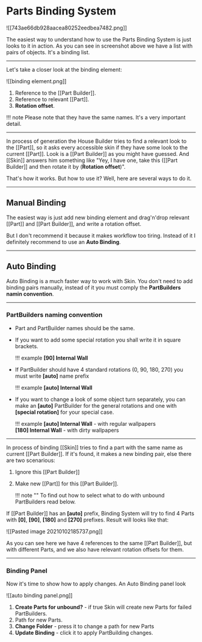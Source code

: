 # Parts Binding System

![[743ae66db928aacea80252eedbea7482.png]]

The easiest way to understand how to use the Parts Binding System is just looks to it in action. As you can see in screenshot above we have a list with pairs of objects. It's a binding list. 

---
Let's take a closer look at the binding element:

![[binding element.png]]


1. Reference to the [[Part Builder]].
2. Reference to relevant [[Part]].
3. **Rotation offset**.


!!! note
	Please note that they have the same names. It's a very important detail.


---


In process of generation the House Builder tries to find a relevant look to the [[Part]], so it asks every accessible skin if they have some look to the current [[Part]]. Look is a [[Part Builder]] as you might have guessed. And [[Skin]] answers him something like "Yey, I have one, take this ([[Part Builder]] and then rotate it by (**Rotation offset**)".

That's how it works.
But how to use it? 
Well, here are several ways to do it.

---

## Manual Binding

The easiest way is just add new binding element and drag'n'drop relevant [[Part]] and [[Part Builder]], and write a rotation offset.

But I don't recommend it because it makes workflow too tiring.
Instead of it I definitely recommend to use an **Auto Binding**.

---

## Auto Binding
Auto Binding is a much faster way to work with Skin.
You don't need to add binding pairs manually, instead of it you must comply the **PartBuilders namin convention**.

---

### PartBuilders naming convention
- Part and PartBuilder names should be the same. 
- If you want to add some special rotation you shall write it in square brackets.<br/>

	!!! example
    	**[90] Internal Wall** <br/>
   
- If PartBuilder should have 4 standard rotations (0, 90, 180, 270) you must write **[auto]** name prefix 

	!!! example
		**[auto] Internal Wall** <br/>
		
- If you want to change a look of some object turn separately, you can make an **[auto]** PartBuilder for the general rotations and one with **[special rotation]** for your special case.

	!!! example
		**[auto] Internal Wall** - with regular wallpapers <br/>
	    **[180] Internal Wall** - with dirty wallpapers
---


In process of binding [[Skin]] tries to find a part with the same name as current [[Part Builder]]. If it's found, it makes a new binding pair, else there are two scenarious:

1. Ignore this [[Part Builder]]
2. Make new [[Part]] for this [[Part Builder]]. 

	!!! note ""
		To find out how to select what to do with unbound PartBuilders read below. <br/>

If [[Part Builder]] has an  **[auto]** prefix, Binding System will try to find 4 Parts with **[0]**, **[90]**, **[180]** and **[270]** prefixes. Result will looks like that:

![[Pasted image 20210102185737.png]]

As you can see here we have 4 references to the same [[Part Builder]], but with different Parts, and we also have relevant rotation offsets for them. 

---

### Binding Panel

Now it's time to show how to apply changes.
An Auto Binding panel look

![[auto binding panel.png]]

1. **Create Parts for unbound?** - if true Skin will create new Parts for failed PartBuilders.
2. Path for new Parts.
3. **Change Folder** - press it to change a path for new Parts
4. **Update Binding** - click it to apply PartBuilding changes. 